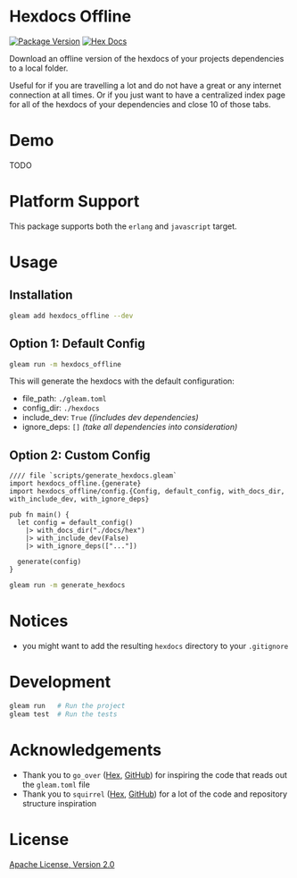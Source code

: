 # Hexdocs Offline

[![Package Version](https://img.shields.io/hexpm/v/hexdocs_offline)](https://hex.pm/packages/hexdocs_offline)
[![Hex Docs](https://img.shields.io/badge/hex-docs-ffaff3)](https://hexdocs.pm/hexdocs_offline/)

Download an offline version of the hexdocs of your projects dependencies to a local folder.

Useful for if you are travelling a lot and do not have a great or any internet connection at all times.
Or if you just want to have a centralized index page for all of the hexdocs of your dependencies and close 10 of those tabs.

# Demo

TODO

# Platform Support

This package supports both the `erlang` and `javascript` target.

# Usage

## Installation
```sh
gleam add hexdocs_offline --dev
```

## Option 1: Default Config
```sh
gleam run -m hexdocs_offline
```

This will generate the hexdocs with the default configuration:
- file_path: `./gleam.toml`
- config_dir: `./hexdocs`
- include_dev: `True` *((includes dev dependencies)*
- ignore_deps: `[]` *(take all dependencies into consideration)*

## Option 2: Custom Config
```gleam
//// file `scripts/generate_hexdocs.gleam`
import hexdocs_offline.{generate}
import hexdocs_offline/config.{Config, default_config, with_docs_dir, with_include_dev, with_ignore_deps}

pub fn main() {
  let config = default_config()
    |> with_docs_dir("./docs/hex")
    |> with_include_dev(False)
    |> with_ignore_deps(["..."])

  generate(config)
}
```

```sh
gleam run -m generate_hexdocs
```

# Notices
- you might want to add the resulting `hexdocs` directory to your `.gitignore`

# Development

```sh
gleam run   # Run the project
gleam test  # Run the tests
```

# Acknowledgements

- Thank you to `go_over` ([Hex](https://hex.pm/packages/go_over), [GitHub](https://github.com/bwireman/go-over)) for inspiring the code that reads out the `gleam.toml` file
- Thank you to `squirrel` ([Hex](https://hex.pm/packages/squirrel), [GitHub](https://github.com/giacomocavalieri/squirrel)) for a lot of the code and repository structure inspiration

# License
[Apache License, Version 2.0](./LICENSE)

